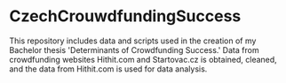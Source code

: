 # CzechCrouwdfundingSuccess
This repository includes data and scripts used in the creation of my Bachelor thesis 'Determinants of Crowdfunding Success.' Data from crowdfunding websites Hithit.com and Startovac.cz is obtained, cleaned, and the data from Hithit.com is used for data analysis.
